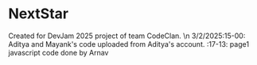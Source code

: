 # NextStar
Created for DevJam 2025 project of team CodeClan.
\n
3/2/2025:15-00: Aditya and Mayank's code uploaded from Aditya's account.
:17-13: page1 javascript code done by Arnav

